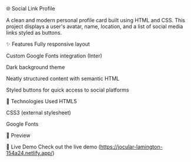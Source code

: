 🌐 Social Link Profile

 A clean and modern personal profile card built using HTML and CSS. This project displays a user's avatar, name, location, and a list of social media links styled as buttons.

✨ Features
Fully responsive layout

Custom Google Fonts integration (Inter)

Dark background theme

Neatly structured content with semantic HTML

Styled buttons for quick access to social platforms

🚀 Technologies Used
HTML5

CSS3 (external stylesheet)

Google Fonts

📸 Preview

🔗 Live Demo
Check out the live demo (https://jocular-lamington-154a24.netlify.app/)
